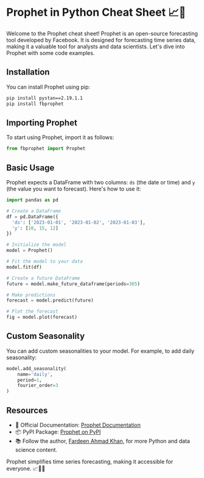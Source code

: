 # Prophet in Python Cheat Sheet 📈🔮

Welcome to the Prophet cheat sheet! Prophet is an open-source forecasting tool developed by Facebook. It is designed for forecasting time series data, making it a valuable tool for analysts and data scientists. Let's dive into Prophet with some code examples.

## Installation

You can install Prophet using pip:

```bash
pip install pystan==2.19.1.1
pip install fbprophet
```

## Importing Prophet

To start using Prophet, import it as follows:

```python
from fbprophet import Prophet
```

## Basic Usage

Prophet expects a DataFrame with two columns: `ds` (the date or time) and `y` (the value you want to forecast). Here's how to use it:

```python
import pandas as pd

# Create a DataFrame
df = pd.DataFrame({
  'ds': ['2023-01-01', '2023-01-02', '2023-01-03'],
  'y': [10, 15, 12]
})

# Initialize the model
model = Prophet()

# Fit the model to your data
model.fit(df)

# Create a future DataFrame
future = model.make_future_dataframe(periods=365)

# Make predictions
forecast = model.predict(future)

# Plot the forecast
fig = model.plot(forecast)
```

## Custom Seasonality

You can add custom seasonalities to your model. For example, to add daily seasonality:

```python
model.add_seasonality(
    name='daily',
    period=1,
    fourier_order=3
)
```

## Resources

- 📖 Official Documentation: [Prophet Documentation](https://facebook.github.io/prophet/)
- 📦 PyPI Package: [Prophet on PyPI](https://pypi.org/project/fbprophet/)
- 📚 Follow the author, [Fardeen Ahmad Khan](https://github.com/I-Fardeen), for more Python and data science content.

Prophet simplifies time series forecasting, making it accessible for everyone. 📈🔮✨
